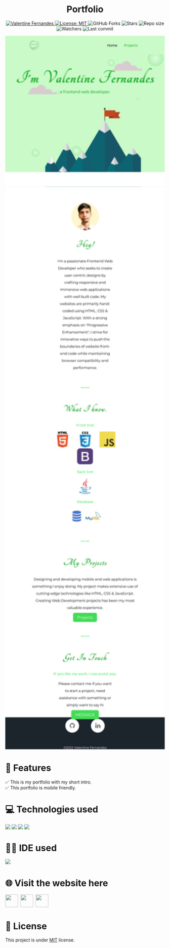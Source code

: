 <h1 align="center">Portfolio</h1>

<p align="center">	
   <a href="http://www.linkedin.com/in/valentine-fernandes-75701622b">
      <img alt="Valentine Fernandes" src="https://img.shields.io/badge/-ValentineFernandes-1AD043?style=flat&logo=Linkedin&logoColor=white" />
   </a>
  <a href="https://github.com/ValentineFernandes/UI-Assignment/blob/main/License">
    <img alt="License: MIT" src="https://img.shields.io/github/license/ValentineFernandes/Portfolio?color=#1AD043" />
  </a>
  <img alt="GitHub Forks" src="https://img.shields.io/github/forks/ValentineFernandes/Portfolio?color=#1AD043" />
  <img alt="Stars" src= "https://img.shields.io/github/stars/ValentineFernandes/Portfolio?color=#1AD043" />
  <img alt="Repo size" src="https://img.shields.io/github/repo-size/ValentineFernandes/Portfolio?color=#1AD043" />
<img alt= "Watchers" src="https://img.shields.io/github/watchers/ValentineFernandes/Portfolio?color=#1AD043" />
<img alt= "Last commit" src="https://img.shields.io/github/last-commit/ValentineFernandes/Portfolio?color=#1AD043" />
</p>


<div align="center">
<img width="600" src="https://github.com/ValentineFernandes/ValentineFernandes/blob/main/Portfolio/portfoliosc.jpg"> 
</div>

# 📝 Features 
✅ This is my portfolio with my short intro.<br>
✅ This portfolio is mobile friendly.

# 💻 Technologies used
<img src="https://img.shields.io/badge/HTML5-FF3300?style=for-the-badge&logo=html5&logoColor=white">
<img src="https://img.shields.io/badge/CSS3-0066FF?style=for-the-badge&logo=css3&logoColor=white">
<img src="https://img.shields.io/badge/Bootstrap-993399?style=for-the-badge&logo=bootstrap&logoColor=white">
<img src="https://img.shields.io/badge/JavaScript-FFF600?style=for-the-badge&logo=javascript&logoColor=white">

# 👩‍💻 IDE used
<img src="https://img.shields.io/badge/Atom-00E68A?style=for-the-badge&logo=Atom&logoColor=white">

# 🌐 Visit the website here
<a href="https://valentinefernandes.github.io/Portfolio/">  
<img width="40" height="40" src="https://github.com/ValentineFernandes/ValentineFernandes/blob/main/Portfolio/github.png"></a>
&nbsp;<a href="https://portfolioappweb.netlify.app/"><img width="40" height="40" src="https://github.com/ValentineFernandes/ValentineFernandes/blob/main/Portfolio/netlify.jpg"></a>
&nbsp;<a href="https://portfolio-peach-three-20.vercel.app/"><img width="40" height="40" src="https://github.com/ValentineFernandes/ValentineFernandes/blob/main/Portfolio/vercel.png"></a> 

# 📕 License
This project is under <a href="https://github.com/ValentineFernandes/Portfolio/blob/main/LICENSE">MIT</a> license.  
